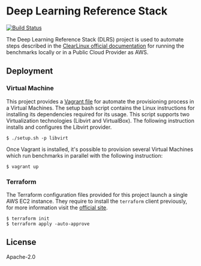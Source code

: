 # Deep Learning Reference Stack

[![Build Status](https://travis-ci.org/electrocucaracha/dlrs.png)](https://travis-ci.org/electrocucaracha/dlrs)

The Deep Learning Reference Stack (DLRS) project is used to automate
steps described in the [ClearLinux official documentation][1] for
running the benchmarks locally or in a Public Cloud Provider as AWS.

## Deployment

### Virtual Machine

This project provides a [Vagrant file](Vagrantfile) for automate the 
provisioning process in a Virtual Machines. The setup bash script
contains the Linux instructions for installing its dependencies 
required for its usage. This script supports two Virtualization
technologies (Libvirt and VirtualBox). The following instruction 
installs and configures the Libvirt provider.

    $ ./setup.sh -p libvirt

Once Vagrant is installed, it's possible to provision several Virtual
Machines which run benchmarks in parallel with the following
instruction:

    $ vagrant up

### Terraform

The Terraform configuration files provided for this project launch a
single AWS EC2 instance. They require to install the `terraform`
client previously, for more information visit the [official site][2].

    $ terraform init
    $ terraform apply -auto-approve

## License

Apache-2.0

[1]: https://clearlinux.org/documentation/clear-linux/tutorials/dlrs
[2]: https://learn.hashicorp.com/terraform/getting-started/install#installing-terraform
